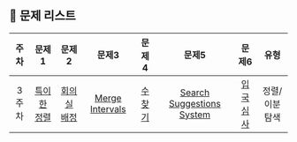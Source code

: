 ## :rainbow: 문제 리스트

| 주차 | 문제1 | 문제2 | 문제3 | 문제4 | 문제5 | 문제6 | 유형 | 
| :---: | :---: | :---: | :---: | :---: | :---: | :---: | :---: |
| 3주차 | [특이한 정렬](https://school.programmers.co.kr/learn/courses/30/lessons/120880) | [회의실 배정](https://www.acmicpc.net/problem/1931) | [Merge Intervals](https://leetcode.com/problems/merge-intervals/description/) | [수 찾기](https://www.acmicpc.net/problem/1920) | [Search Suggestions System](https://leetcode.com/problems/search-suggestions-system/description/) | [입국심사](https://school.programmers.co.kr/learn/courses/30/lessons/43238) | 정렬/이분탐색 |
